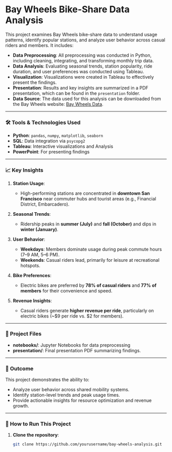 # Bay Wheels Bike-Share Data Analysis

This project examines Bay Wheels bike-share data to understand usage patterns, identify popular stations, and analyze user behavior across casual riders and members. It includes:

- **Data Preprocessing**: All preprocessing was conducted in Python, including cleaning, integrating, and transforming monthly trip data.  
- **Data Analysis**: Evaluating seasonal trends, station popularity, ride duration, and user preferences was conducted using Tableau.
- **Visualization**: Visualizations were created in Tableau to effectively present the findings.  
- **Presentation**: Results and key insights are summarized in a PDF presentation, which can be found in the `presentation` folder.  
- **Data Source**: The data used for this analysis can be downloaded from the Bay Wheels website: [Bay Wheels Data](https://s3.amazonaws.com/baywheels-data/index.html).


---

### 🛠️ Tools & Technologies Used  
- **Python**: `pandas`, `numpy`, `matplotlib`, `seaborn`  
- **SQL**: Data integration via `psycopg2`  
- **Tableau**: Interactive visualizations and Analysis 
- **PowerPoint**: For presenting findings  

---

### 📈 Key Insights  

1. **Station Usage**:  
   - High-performing stations are concentrated in **downtown San Francisco** near commuter hubs and tourist areas (e.g., Financial District, Embarcadero).  

2. **Seasonal Trends**:  
   - Ridership peaks in **summer (July)** and **fall (October)** and dips in **winter (January)**.  

3. **User Behavior**:  
   - **Weekdays**: Members dominate usage during peak commute hours (7–9 AM, 5–6 PM).  
   - **Weekends**: Casual riders lead, primarily for leisure at recreational hotspots.  

4. **Bike Preferences**:  
   - Electric bikes are preferred by **78% of casual riders** and **77% of members** for their convenience and speed.  

5. **Revenue Insights**:  
   - Casual riders generate **higher revenue per ride**, particularly on electric bikes (~$9 per ride vs. $2 for members).  

---

### 📁 Project Files  
- **notebooks/**: Jupyter Notebooks for data preprocessing
- **presentation/**: Final presentation PDF summarizing findings.  

---

### 🎯 Outcome  
This project demonstrates the ability to:  
- Analyze user behavior across shared mobility systems.  
- Identify station-level trends and peak usage times.  
- Provide actionable insights for resource optimization and revenue growth.  

---

### 🚀 How to Run This Project  
1. **Clone the repository**:  
   ```bash
   git clone https://github.com/yourusername/bay-wheels-analysis.git

